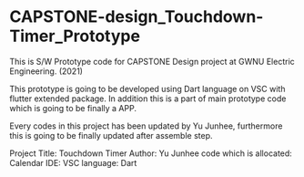 # CAPSTONE-design_Touchdown-Timer_Prototype


This is S/W Prototype code for CAPSTONE Design project at GWNU Electric Engineering. (2021)

This prototype is going to be developed using Dart language on VSC with flutter extended package.
In addition this is a part of main prototype code which is going to be finally a APP. 

Every codes in this project has been updated by Yu Junhee, furthermore this is going to be finally updated 
after assemble step. 


Project Title: Touchdown Timer
Author: Yu Junhee
code which is allocated: Calendar
IDE: VSC
language: Dart

